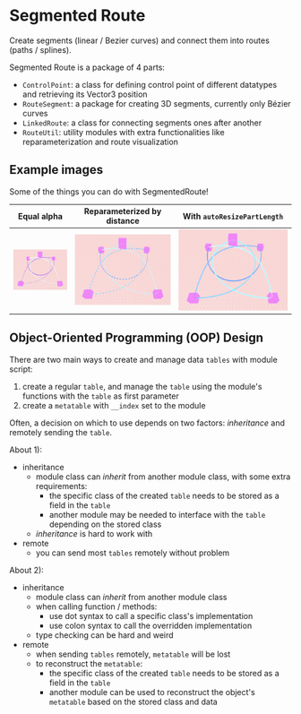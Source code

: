 # Segmented Route

Create segments (linear / Bezier curves) and connect them into routes (paths / splines).

Segmented Route is a package of 4 parts:
- `ControlPoint`: a class for defining control point of different datatypes and retrieving its Vector3 position
- `RouteSegment`: a package for creating 3D segments, currently only Bézier curves
- `LinkedRoute`: a class for connecting segments ones after another
- `RouteUtil`: utility modules with extra functionalities like reparameterization and route visualization

## Example images

Some of the things you can do with SegmentedRoute!

| Equal alpha | Reparameterized by distance | With `autoResizePartLength` |
|:---:|:---:|:---:|
| ![Bezier curve route with dots at equal alpha](assets/images/visual-delta-alpha.png) | ![With dots at equal distance](assets/images/visual-reparameterized.png) | ![Parts connected at the dots in the previous image](assets/images/visual-connected.png) |

## Object-Oriented Programming (OOP) Design

There are two main ways to create and manage data `tables` with module script:
1) create a regular `table`, and manage the `table` using the module's functions with the `table` as first parameter
2) create a `metatable` with `__index` set to the module

Often, a decision on which to use depends on two factors: *inheritance* and remotely sending the `table`.

About 1):
- inheritance
  - module class can *inherit* from another module class, with some extra requirements:
    - the specific class of the created `table` needs to be stored as a field in the `table`
    - another module may be needed to interface with the `table` depending on the stored class
  - *inheritance* is hard to work with
- remote
  - you can send most `tables` remotely without problem

About 2):
- inheritance
  - module class can *inherit* from another module class
  - when calling function / methods:
    - use dot syntax to call a specific class's implementation
    - use colon syntax to call the overridden implementation
  - type checking can be hard and weird
- remote
  - when sending `tables` remotely, `metatable` will be lost
  - to reconstruct the `metatable`:
    - the specific class of the created `table` needs to be stored as a field in the `table`
    - another module can be used to reconstruct the object's `metatable` based on the stored class and data
